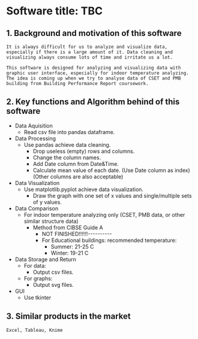 # Software title: TBC

## 1. Background and motivation of this software
    It is always difficult for us to analyze and visualize data, especially if there is a large amount of it. Data cleaning and visualizing always consume lots of time and irritate us a lot.

    This software is designed for analyzing and visualizing data with graphic user interface, especially for indoor temperature analyzing. The idea is coming up when we try to analyse data of CSET and PMB building from Building Performance Report coursework.
## 2. Key functions and Algorithm behind of this software
* Data Aquisition
  * Read csv file into pandas dataframe.
* Data Processing
  * Use pandas achieve data cleaning.
    * Drop useless (empty) rows and columns.
    * Change the column names.
    * Add Date column from Date&Time.
    * Calculate mean value of each date. (Use Date column as index) (Other columns are also acceptable)
* Data Visualization
    * Use matplotlib.pyplot achieve data visualization.
      * Draw the graph with one set of x values and single/multiple sets of y values.
* Data Comparison
  * For indoor temperature analyzing only (CSET, PMB data, or other similar structure data)
    * Method from CIBSE Guide A
      * NOT FINISHED!!!!!!----------
      * For Educational buildings: recommended temperature:
        * Summer: 21-25 C
        * Winter: 19-21 C
* Data Storage and Return
  * For data:
    * Output csv files.
  * For graphs:
    * Output svg files.
* GUI
  * Use tkinter
## 3. Similar products in the market
    Excel, Tableau, Knime